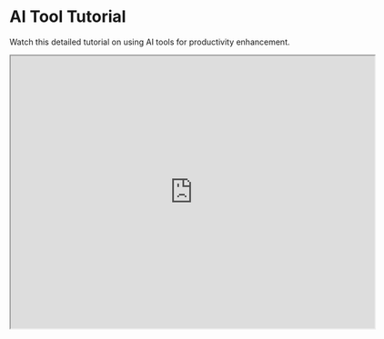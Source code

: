 # AI Tool Tutorial

Watch this detailed tutorial on using AI tools for productivity enhancement.

<iframe src="https://drive.google.com/file/d/1X-Wgaqu8G44lg8yh42qDrf8_IC9g6IQr/preview" width="640" height="480" allow="autoplay"></iframe>
